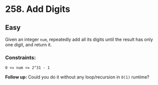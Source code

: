 # 258. Add Digits

## Easy

Given an integer `num`, repeatedly add all its digits until the result has only one digit, and return it.

### Constraints:

`0 <= num <= 2^31 - 1`

**Follow up:** Could you do it without any loop/recursion in `O(1)` runtime?